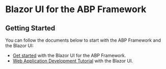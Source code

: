 # Blazor UI for the ABP Framework

## Getting Started

You can follow the documents below to start with the ABP Framework and the Blazor UI:

* [Get started](https://docs.abp.io/en/abp/latest/Getting-Started?UI=Blazor) with the Blazor UI for the ABP Framework.
* [Web Application Development Tutorial](https://docs.abp.io/en/abp/latest/Tutorials/Part-1?UI=Blazor) with the Blazor UI.